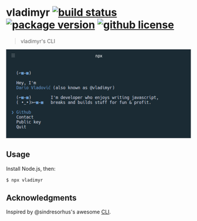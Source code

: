 # vladimyr [![build status](https://travis-ci.com/vladimyr/vladimyr.svg?branch=master)](https://travis-ci.com/vladimyr/vladimyr) [![package version](https://img.shields.io/npm/v/vladimyr.svg)](https://npm.im/vladimyr) [![github license](https://img.shields.io/github/license/vladimyr/vladimyr.svg)](https://github.com/vladimyr/vladimyr/blob/master/LICENSE)

> vladimyr's CLI

<img src="screenshot.png">

## Usage

Install Node.js, then:

```
$ npx vladimyr
```

## Acknowledgments

Inspired by @sindresorhus's awesome [CLI](https://github.com/sindresorhus/sindresorhus).

